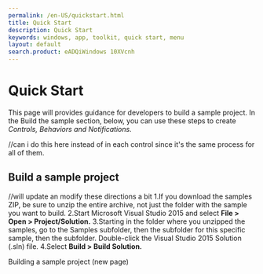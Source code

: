 ```yaml
---
permalink: /en-US/quickstart.html
title: Quick Start
description: Quick Start
keywords: windows, app, toolkit, quick start, menu
layout: default
search.product: eADQiWindows 10XVcnh
---
```

# Quick Start
This page will provides guidance for developers to build a sample project. In the Build the sample section, below, you can use these steps to create *Controls, Behaviors and Notifications.* 

//can i do this here instead of in each control since it's the same process for all of them. 

## Build a sample project 
//will update an modify these directions a bit
1.If you download the samples ZIP, be sure to unzip the entire archive, not just the folder with the sample you want to build. 
2.Start Microsoft Visual Studio 2015 and select **File > Open > Project/Solution.**
3.Starting in the folder where you unzipped the samples, go to the Samples subfolder, then the subfolder for this specific sample, then the subfolder.  Double-click the Visual Studio 2015 Solution (.sln) file.
4.Select **Build > Build Solution.**


Building a sample project (new page)
